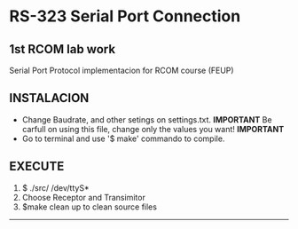 RS-323 Serial Port Connection
==================================

1st RCOM lab work
--------------------------------
 
Serial Port Protocol implementacion for RCOM course (FEUP)
 

INSTALACION 
----------------


- Change Baudrate, and other setings on settings.txt.
 **IMPORTANT** Be carfull on using this file, change only the values you want! **IMPORTANT**
- Go to terminal and use '$ make' commando to compile.


EXECUTE 
-----------------

1. $ ./src/ /dev/ttyS*
2. Choose Receptor and Transimitor
3. $make clean up to clean source files

**********************
